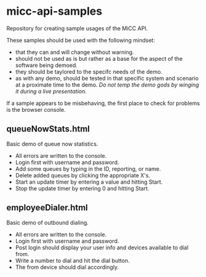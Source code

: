 # micc-api-samples
Repository for creating sample usages of the MiCC API.

These samples should be used with the following mindset:
* that they can and will change without warning.
* should not be used as is but rather as a base for the aspect of the software being demoed.
* they should be taylored to the specifc needs of the demo.
* as with any demo, should be tested in that specific system and scenario at a proximate time to the demo.  *Do not temp the demo gods by winging it during a live presentation.*

If a sample appears to be misbehaving, the first place to check for problems is the browser console.

## queueNowStats.html
Basic demo of queue now statistics.

* All errors are written to the console.
* Login first with username and password.
* Add some queues by typing in the ID, reporting, or name.
* Delete added queues by clicking the appropriate X's.
* Start an update timer by entering a value and hitting Start.
* Stop the update timer by entering 0 and hitting Start.

## employeeDialer.html
Basic demo of outbound dialing.

* All errors are written to the console.
* Login first with username and password.
* Post login should display your user info and devices available to dial from.
* Write a number to dial and hit the dial button.
* The from device should dial accordingly.
